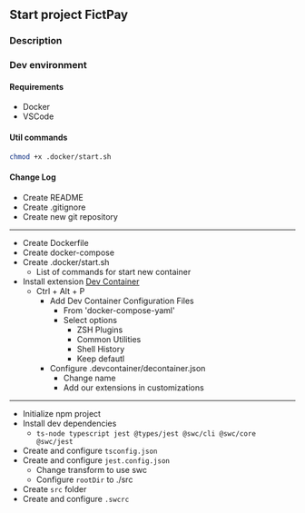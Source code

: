 ## Start project FictPay
### Description


### Dev environment
#### Requirements
- Docker
- VSCode

#### Util commands
```bash
chmod +x .docker/start.sh
```

#### Change Log
- Create README
- Create .gitignore
- Create new git repository
---
- Create Dockerfile
- Create docker-compose
- Create .docker/start.sh
  - List of commands for start new container
- Install extension [Dev Container](https://marketplace.visualstudio.com/items?itemName=ms-vscode-remote.remote-containers)
  - Ctrl + Alt + P
    - Add Dev Container Configuration Files
      - From 'docker-compose-yaml'
      - Select options
        - ZSH Plugins
        - Common Utilities
        - Shell History
        - Keep defautl
    - Configure .devcontainer/decontainer.json
      - Change name
      - Add our extensions in customizations
---
- Initialize npm project
- Install dev dependencies
  -  ``` ts-node typescript jest @types/jest @swc/cli @swc/core @swc/jest ```
- Create and configure <code>tsconfig.json</code>
- Create and configure <code>jest.config.json</code>
  - Change transform to use swc
  - Configure <code>rootDir</code> to ./src
- Create <code>src</code> folder
- Create and configure <code>.swcrc</code>
